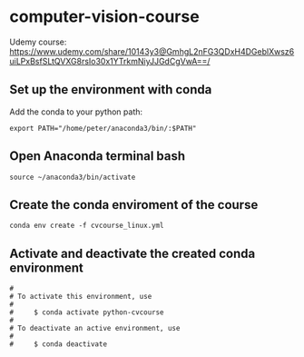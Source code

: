 # computer-vision-course
Udemy course: https://www.udemy.com/share/10143y3@GmhgL2nFG3QDxH4DGeblXwsz6uiLPxBsfSLtQVXG8rsIo30x1YTrkmNiyJJGdCgVwA==/


## Set up the environment with conda
Add the conda to your python path:
```
export PATH="/home/peter/anaconda3/bin/:$PATH"
```

## Open Anaconda terminal bash
```
source ~/anaconda3/bin/activate
```

## Create the conda enviroment of the course
```
conda env create -f cvcourse_linux.yml
```

## Activate and deactivate the created conda environment
```
#                                                                               
# To activate this environment, use                                             
#                                                                               
#     $ conda activate python-cvcourse                                          
#                                                                               
# To deactivate an active environment, use                                      
#                                                                               
#     $ conda deactivate   
```